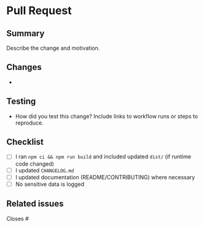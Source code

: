 # Pull Request

## Summary
Describe the change and motivation.

## Changes
- 

## Testing
- How did you test this change? Include links to workflow runs or steps to reproduce.

## Checklist
- [ ] I ran `npm ci && npm run build` and included updated `dist/` (if runtime code changed)
- [ ] I updated `CHANGELOG.md`
- [ ] I updated documentation (README/CONTRIBUTING) where necessary
- [ ] No sensitive data is logged

## Related issues
Closes #

